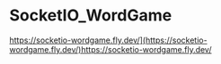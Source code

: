 # SocketIO_WordGame

[](https://socketio-wordgame.fly.dev/)https://socketio-wordgame.fly.dev/](https://socketio-wordgame.fly.dev/)https://socketio-wordgame.fly.dev/
